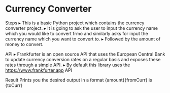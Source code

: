 # Currency Converter

Steps
▸ This is a basic Python project which contains the currency converter project.
▸ It is going to ask the user to input the currency name which you would like to convert frmo and similarly asks for input the currency name which you want to convert to.
▸ Followed by the amount of money to convert.

API
▸ Frankfurter is an open source API that uses the European Central Bank to update currency conversion rates on a regular basis and exposes these rates through a simple API.
▸ By default this library uses the https://www.frankfurter.app API

Result
Prints you the desired output in a format {amount}{fromCurr} is {toCurr}
